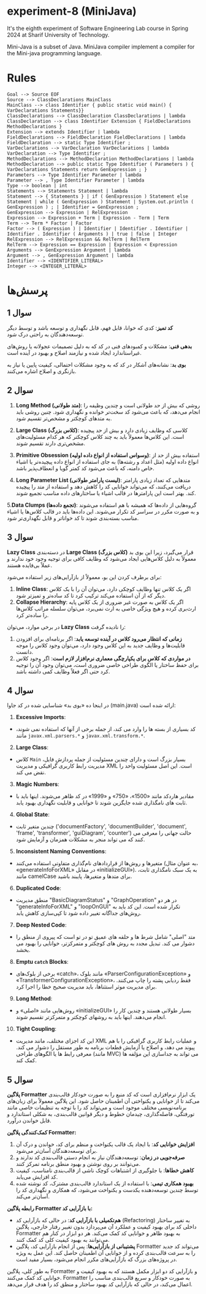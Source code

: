 # experiment-8 (MiniJava)
It's the eighth experiment of Software Engineering Lab course in Spring 2024 at Sharif University of Technology.

Mini-Java is a subset of Java. MiniJava compiler implement a compiler for the Mini-java
programming language.

# Rules
```
Goal --> Source EOF
Source --> ClassDeclarations MainClass
MainClass --> class Identifier { public static void main() { VarDeclarations Statements}}
ClassDeclarations --> ClassDeclaration ClassDeclarations | lambda
ClassDeclaration --> class Identifier Extension { FieldDeclarations MethodDeclarations }
Extension --> extends Identifier | lambda
FieldDeclarations --> FieldDeclaration FieldDeclarations | lambda
FieldDeclaration --> static Type Identifier ;
VarDeclarations --> VarDeclaration VarDeclarations | lambda
VarDeclaration --> Type Identifier ;
MethodDeclarations --> MethodDeclaration MethodDeclarations | lambda
MethodDeclaration --> public static Type Identifier ( Parameters ) { VarDeclarations Statements return GenExpression ; }
Parameters --> Type Identifier Parameter | lambda
Parameter --> , Type Identifier Parameter | lambda
Type --> boolean | int
Statements --> Statements Statement | lambda
Statement --> { Statements } | if ( GenExpression ) Statement else Statement | while ( GenExpression ) Statement | System.out.println ( GenExpression ) ; | Identifier = GenExpression ;
GenExpression --> Expression | RelExpression
Expression --> Expression + Term | Expression - Term | Term
Term --> Term * Factor | Factor
Factor --> ( Expression ) | Identifier | Identifier . Identifier | Identifier . Identifier ( Arguments ) | true | false | Integer
RelExpression --> RelExpression && RelTerm | RelTerm
RelTerm --> Expression == Expression | Expression < Expression
Arguments --> GenExpression Argument | lambda
Argument --> , GenExpression Argument | lambda
Identifier --> <IDENTIFIER_LITERAL>
Integer --> <INTEGER_LITERAL>
```
# پرسش‌ها
## سوال 1
**کد تمیز**: کدی که خوانا، قابل فهم، قابل نگهداری و توسعه باشد و توسط دیگر توسعه‌دهندگان به راحتی درک شود.

**بدهی فنی**: مشکلات و کمبودهای فنی در کد که به دلیل تصمیمات عجولانه یا روش‌های غیراستاندارد ایجاد شده و نیازمند اصلاح و بهبود در آینده است.

**بوی بد**: نشانه‌های آشکار در کد که به وجود مشکلات احتمالی، کیفیت پایین یا نیاز به بازنگری و اصلاح اشاره می‌کنند.

## سوال 2
1. **Long Method (متد طولانی)**:
روشی که بیش از حد طولانی است و چندین وظیفه را انجام می‌دهد، که باعث می‌شود کد سخت‌تر خوانده و نگهداری شود. چنین روشی باید به متدهای کوچکتر و مشخص‌تر تقسیم شود.

2. **Large Class (کلاس بزرگ)**:
کلاسی که وظایف زیادی دارد و بیش از حد پیچیده است. این کلاس‌ها معمولاً باید به چند کلاس کوچکتر که هر کدام مسئولیت‌های مشخص‌تری دارند تقسیم شوند.

3. **Primitive Obsession (وسواس استفاده از انواع داده اولیه)**:
استفاده بیش از حد از انواع داده اولیه (مثل اعداد و رشته‌ها) به جای استفاده از انواع داده پیچیده‌تر یا اشیاء خاص دامنه، که باعث می‌شود کد کمتر گویا و انعطاف‌پذیر باشد.

4. **Long Parameter List (لیست پارامتر طولانی)**:
متدهایی که تعداد زیادی پارامتر دریافت می‌کنند، که می‌تواند خوانایی کد را کاهش دهد و استفاده از متد را پیچیده کند. بهتر است این پارامترها در قالب اشیاء یا ساختارهای داده مناسب تجمیع شوند.

5.**Data Clumps (تجمع داده‌ها)**:
گروه‌هایی از داده‌ها که همیشه با هم استفاده می‌شوند و به صورت مکرر در سراسر کد تکرار می‌شوند. این داده‌ها باید در قالب کلاس‌ها یا اشیاء مناسب بسته‌بندی شوند تا کد خواناتر و قابل نگهداری‌تر شود.

## سوال 3
**Lazy Class** در دسته‌بندی **Large Class (کلاس بزرگ)** قرار می‌گیرد، زیرا این بوی بد معمولاً به دلیل کلاس‌هایی ایجاد می‌شود که وظایف کافی برای توجیه وجود خود ندارند و عملاً بی‌فایده هستند.

برای برطرف کردن این بو، معمولاً از بازآرایی‌های زیر استفاده می‌شود:
1. **Inline Class**: اگر یک کلاس تنها وظایف کوچکی دارد، می‌توان آن را با یک کلاس دیگر که از آن استفاده می‌کند ترکیب کرد تا کد ساده‌تر و تمیزتر شود.
2. **Collapse Hierarchy**: اگر یک کلاس به صورت غیر ضروری از یک کلاس پایه ارث‌بری کرده و هیچ ویژگی خاصی به ارث نمی‌برد، می‌توان سلسله مراتب کلاس‌ها را ساده‌تر کرد.

در برخی موارد، می‌توان **Lazy Class** را نادیده گرفت:
1. **زمانی که انتظار می‌رود کلاس در آینده توسعه یابد**: اگر برنامه‌ای برای افزودن قابلیت‌ها و وظایف جدید به این کلاس وجود دارد، می‌توان وجود کلاس را موجه دانست.
2. **در مواردی که کلاس برای یکپارچگی معماری نرم‌افزار لازم است**: اگر وجود کلاس برای حفظ ساختار یا الگوی طراحی خاصی ضروری است، می‌توان وجود آن را توجیه کرد حتی اگر فعلاً وظایف کمی داشته باشد.

## سوال 4
در اینجا ده «بوی بد» شناسایی شده در کد جاوا (main.java) ارائه شده است:

1. **Excessive Imports**:
 - کد بسیاری از بسته ها را وارد می کند، از جمله برخی از آنها که استفاده نمی شوند، مانند `javax.xml.parsers.*` و `javax.xml.transform.*`.

2. **Large Class**:
 - کلاس `Main` بسیار بزرگ است و دارای چندین مسئولیت از جمله پردازش فایل، مدیریت رابط کاربری گرافیکی و مدیریت XML است. این اصل مسئولیت واحد را نقض می کند.

3. **Magic Numbers**:
 - مقادیر هاردکد مانند «1500»، «750» و «1999» در کد ظاهر می‌شوند. اینها باید با ثابت های نامگذاری شده جایگزین شوند تا خوانایی و قابلیت نگهداری بهبود یابد.

4. **Global State**:
 - چندین متغیر ثابت ('documentFactory', 'documentBuilder', 'document', 'frame', 'transformer', 'guiDiagram', 'counter') حالت جهانی را معرفی می کنند که می تواند منجر به مشکلات همزمان و آزمایش شود.

5. **Inconsistent Naming Conventions**:
 - متغیرها و روش‌ها از قراردادهای نام‌گذاری متفاوتی استفاده می‌کنند (به عنوان مثال، «generateInfoForXML» در مقابل «initializeGUI»). به یک سبک نامگذاری ثابت، مانند camelCase برای متدها و متغیرها، پایبند باشید.

6. **Duplicated Code**:
 - منطق مدیریت "BasicDiagramStatus" و "GraphOperation" در هر دو "generateInfoForXML" و "loopOnGUI" تکرار شده است. این کد باید به روش‌های جداگانه تغییر داده شود تا کپی‌سازی کاهش یابد.

7. **Deep Nested Code**:
 - متد "اصلی" شامل شرط ها و حلقه های عمیق تو در تو است که پیروی از منطق را دشوار می کند. تبدیل مجدد به روش های کوچکتر و متمرکزتر، خوانایی را بهبود می بخشد.

8. **Emptu `catch` Blocks**:
 - برخی از بلوک‌های «catch»، مانند بلوک «ParserConfigurationException» و «TransformerConfigurationException»، فقط ردیابی پشته را چاپ می‌کنند. برای مدیریت موثر استثناها، باید مدیریت صحیح خطا را اجرا کرد.

9. **Long Method**:
 - روش‌هایی مانند «اصلی» و «initializeGUI» بسیار طولانی هستند و چندین کار را انجام می‌دهند. اینها باید به روشهای کوچکتر و متمرکزتر تقسیم شوند.

10. **Tight Coupling**:
 - این کد اجزای مختلف، مانند مدیریت XML و عملیات رابط کاربری گرافیکی را با هم پیوند می دهد، و اصلاح یا آزمایش قطعات برنامه به طور مستقل را دشوار می کند. معرفی رابط ها یا الگوهای طراحی (مانند MVC) می تواند به جداسازی این مؤلفه ها کمک کند.

## سوال 5
**پلاگین Formatter** یک ابزار نرم‌افزاری است که کد منبع را به صورت خودکار قالب‌بندی می‌کند تا از خوانایی و یکنواختی آن اطمینان حاصل شود. این پلاگین معمولاً برای زبان‌های برنامه‌نویسی مختلف موجود است و می‌تواند کد را با توجه به تنظیمات خاصی مانند تورفتگی، فاصله‌گذاری، چیدمان خطوط و دیگر قوانین قالب‌بندی، به شکلی استاندارد و قابل خواندن درآورد.

**کمک‌کنندگی پلاگین Formatter:**
1. **افزایش خوانایی کد**: با ایجاد یک قالب یکنواخت و منظم برای کد، خواندن و درک آن برای توسعه‌دهندگان آسان‌تر می‌شود.
2. **صرفه‌جویی در زمان**: توسعه‌دهندگان نیاز به انجام دستی قالب‌بندی کد ندارند و می‌توانند بر روی نوشتن و بهبود منطق برنامه تمرکز کنند.
3. **کاهش خطاها**: با جلوگیری از اشتباهات کوچک ناشی از قالب‌بندی نامناسب، کیفیت کد افزایش می‌یابد.
4. **بهبود همکاری تیمی**: با استفاده از یک استاندارد قالب‌بندی مشترک، کد نوشته شده توسط چندین توسعه‌دهنده یکدست و یکنواخت می‌شود، که همکاری و نگهداری کد را آسان‌تر می‌کند.

**رابطه پلاگین Formatter با بازآرایی کد:**
- **هم‌تکمیلی با بازآرایی کد**: در حالی که بازآرایی کد (Refactoring) به تغییر ساختار داخلی کد برای بهبود کیفیت و عملکرد آن می‌پردازد بدون تغییر رفتار خارجی، پلاگین Formatter به بهبود ظاهر و خوانایی کد کمک می‌کند. هر دو ابزار در کنار هم می‌توانند به بهبود کیفیت کلی کد کمک کنند.
- **پشتیبانی از بازآرایی‌ها**: پس از انجام بازآرایی کد، پلاگین Formatter می‌تواند کد جدید را به سرعت قالب‌بندی کرده و از خوانایی آن اطمینان حاصل کند. این عمل به ویژه در پروژه‌های بزرگ که بازآرایی‌های مکرر انجام می‌شود، بسیار مفید است.

به طور کلی، پلاگین Formatter و بازآرایی کد دو ابزار مکمل هستند که به بهبود کیفیت و خوانایی کد کمک می‌کنند. Formatter به صورت خودکار و سریع قالب‌بندی مناسب را اعمال می‌کند، در حالی که بازآرایی کد بهبود ساختار و منطق کد را هدف قرار می‌دهد.
